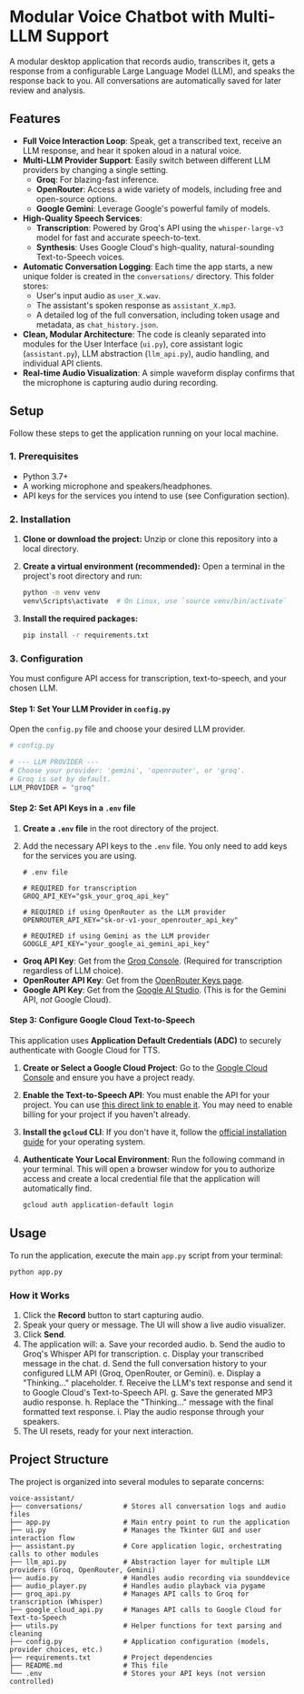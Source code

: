 # Modular Voice Chatbot with Multi-LLM Support

A modular desktop application that records audio, transcribes it, gets a response from a configurable Large Language Model (LLM), and speaks the response back to you. All conversations are automatically saved for later review and analysis.

## Features

-   **Full Voice Interaction Loop**: Speak, get a transcribed text, receive an LLM response, and hear it spoken aloud in a natural voice.
-   **Multi-LLM Provider Support**: Easily switch between different LLM providers by changing a single setting.
    -   **Groq**: For blazing-fast inference.
    -   **OpenRouter**: Access a wide variety of models, including free and open-source options.
    -   **Google Gemini**: Leverage Google's powerful family of models.
-   **High-Quality Speech Services**:
    -   **Transcription**: Powered by Groq's API using the `whisper-large-v3` model for fast and accurate speech-to-text.
    -   **Synthesis**: Uses Google Cloud's high-quality, natural-sounding Text-to-Speech voices.
-   **Automatic Conversation Logging**: Each time the app starts, a new unique folder is created in the `conversations/` directory. This folder stores:
    -   User's input audio as `user_X.wav`.
    -   The assistant's spoken response as `assistant_X.mp3`.
    -   A detailed log of the full conversation, including token usage and metadata, as `chat_history.json`.
-   **Clean, Modular Architecture**: The code is cleanly separated into modules for the User Interface (`ui.py`), core assistant logic (`assistant.py`), LLM abstraction (`llm_api.py`), audio handling, and individual API clients.
-   **Real-time Audio Visualization**: A simple waveform display confirms that the microphone is capturing audio during recording.

## Setup

Follow these steps to get the application running on your local machine.

### 1. Prerequisites

-   Python 3.7+
-   A working microphone and speakers/headphones.
-   API keys for the services you intend to use (see Configuration section).

### 2. Installation

1.  **Clone or download the project:**
    Unzip or clone this repository into a local directory.

2.  **Create a virtual environment (recommended):**
    Open a terminal in the project's root directory and run:
    ```bash
    python -m venv venv
    venv\Scripts\activate  # On Linux, use `source venv/bin/activate`
    ```

3.  **Install the required packages:**
    ```bash
    pip install -r requirements.txt
    ```

### 3. Configuration

You must configure API access for transcription, text-to-speech, and your chosen LLM.

#### Step 1: Set Your LLM Provider in `config.py`

Open the `config.py` file and choose your desired LLM provider.

```python
# config.py

# --- LLM PROVIDER ---
# Choose your provider: 'gemini', 'openrouter', or 'groq'.
# Groq is set by default.
LLM_PROVIDER = "groq" 
```

#### Step 2: Set API Keys in a `.env` file

1.  **Create a `.env` file** in the root directory of the project.
2.  Add the necessary API keys to the `.env` file. You only need to add keys for the services you are using.

    ```
    # .env file

    # REQUIRED for transcription
    GROQ_API_KEY="gsk_your_groq_api_key"

    # REQUIRED if using OpenRouter as the LLM provider
    OPENROUTER_API_KEY="sk-or-v1-your_openrouter_api_key"

    # REQUIRED if using Gemini as the LLM provider
    GOOGLE_API_KEY="your_google_ai_gemini_api_key"
    ```

-   **Groq API Key**: Get from the [Groq Console](https://console.groq.com/keys). (Required for transcription regardless of LLM choice).
-   **OpenRouter API Key**: Get from the [OpenRouter Keys page](https://openrouter.ai/keys).
-   **Google API Key**: Get from the [Google AI Studio](https://aistudio.google.com/app/apikey). (This is for the Gemini API, *not* Google Cloud).

#### Step 3: Configure Google Cloud Text-to-Speech

This application uses **Application Default Credentials (ADC)** to securely authenticate with Google Cloud for TTS.

1.  **Create or Select a Google Cloud Project**: Go to the [Google Cloud Console](https://console.cloud.google.com/) and ensure you have a project ready.

2.  **Enable the Text-to-Speech API**: You must enable the API for your project. You can use [this direct link to enable it](https://console.cloud.google.com/marketplace/product/google/texttospeech.googleapis.com). You may need to enable billing for your project if you haven't already.

3.  **Install the `gcloud` CLI**: If you don't have it, follow the [official installation guide](https://cloud.google.com/sdk/docs/install) for your operating system.

4.  **Authenticate Your Local Environment**: Run the following command in your terminal. This will open a browser window for you to authorize access and create a local credential file that the application will automatically find.
    ```bash
    gcloud auth application-default login
    ```

## Usage

To run the application, execute the main `app.py` script from your terminal:

```bash
python app.py
```

### How it Works

1.  Click the **Record** button to start capturing audio.
2.  Speak your query or message. The UI will show a live audio visualizer.
3.  Click **Send**.
4.  The application will:
    a. Save your recorded audio.
    b. Send the audio to Groq's Whisper API for transcription.
    c. Display your transcribed message in the chat.
    d. Send the full conversation history to your configured LLM API (Groq, OpenRouter, or Gemini).
    e. Display a "Thinking..." placeholder.
    f. Receive the LLM's text response and send it to Google Cloud's Text-to-Speech API.
    g. Save the generated MP3 audio response.
    h. Replace the "Thinking..." message with the final formatted text response.
    i. Play the audio response through your speakers.
5.  The UI resets, ready for your next interaction.

## Project Structure

The project is organized into several modules to separate concerns:

```
voice-assistant/
├── conversations/          # Stores all conversation logs and audio files
├── app.py                  # Main entry point to run the application
├── ui.py                   # Manages the Tkinter GUI and user interaction flow
├── assistant.py            # Core application logic, orchestrating calls to other modules
├── llm_api.py              # Abstraction layer for multiple LLM providers (Groq, OpenRouter, Gemini)
├── audio.py                # Handles audio recording via sounddevice
├── audio_player.py         # Handles audio playback via pygame
├── groq_api.py             # Manages API calls to Groq for transcription (Whisper)
├── google_cloud_api.py     # Manages API calls to Google Cloud for Text-to-Speech
├── utils.py                # Helper functions for text parsing and cleaning
├── config.py               # Application configuration (models, provider choices, etc.)
├── requirements.txt        # Project dependencies
├── README.md               # This file
└── .env                    # Stores your API keys (not version controlled)
```